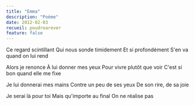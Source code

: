 ```yaml
---
title: "Emma"
description: "Poème"
date: 2012-02-03
recueil: poudrearever
feature: false
---
```


Ce regard scintillant
Qui nous sonde timidement
Et si profondément
S'en va quand on lui rend

Alors je renonce
À lui donner mes yeux
Pour vivre plutôt que voir
C'est si bon quand elle me fixe

Je lui donnerai mes mains
Contre un peu de ses yeux
De son rire, de sa joie

Je serai là pour toi
Mais qu'importe au final
On ne réalise pas
